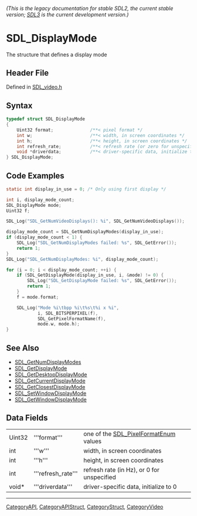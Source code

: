 ###### (This is the legacy documentation for stable SDL2, the current stable version; [SDL3](https://wiki.libsdl.org/SDL3/) is the current development version.)
# SDL_DisplayMode

The structure that defines a display mode

## Header File

Defined in [SDL_video.h](https://github.com/libsdl-org/SDL/blob/SDL2/include/SDL_video.h)

## Syntax

```c
typedef struct SDL_DisplayMode
{
    Uint32 format;              /**< pixel format */
    int w;                      /**< width, in screen coordinates */
    int h;                      /**< height, in screen coordinates */
    int refresh_rate;           /**< refresh rate (or zero for unspecified) */
    void *driverdata;           /**< driver-specific data, initialize to 0 */
} SDL_DisplayMode;
```

## Code Examples

```c
static int display_in_use = 0; /* Only using first display */

int i, display_mode_count;
SDL_DisplayMode mode;
Uint32 f;

SDL_Log("SDL_GetNumVideoDisplays(): %i", SDL_GetNumVideoDisplays());

display_mode_count = SDL_GetNumDisplayModes(display_in_use);
if (display_mode_count < 1) {
    SDL_Log("SDL_GetNumDisplayModes failed: %s", SDL_GetError());
    return 1;
}
SDL_Log("SDL_GetNumDisplayModes: %i", display_mode_count);

for (i = 0; i < display_mode_count; ++i) {
    if (SDL_GetDisplayMode(display_in_use, i, &mode) != 0) {
        SDL_Log("SDL_GetDisplayMode failed: %s", SDL_GetError());
        return 1;
    }
    f = mode.format;

    SDL_Log("Mode %i\tbpp %i\t%s\t%i x %i",
            i, SDL_BITSPERPIXEL(f),
            SDL_GetPixelFormatName(f),
            mode.w, mode.h);
}
```

## See Also

* [SDL_GetNumDisplayModes](SDL_GetNumDisplayModes)
* [SDL_GetDisplayMode](SDL_GetDisplayMode)
* [SDL_GetDesktopDisplayMode](SDL_GetDesktopDisplayMode)
* [SDL_GetCurrentDisplayMode](SDL_GetCurrentDisplayMode)
* [SDL_GetClosestDisplayMode](SDL_GetClosestDisplayMode)
* [SDL_SetWindowDisplayMode](SDL_SetWindowDisplayMode)
* [SDL_GetWindowDisplayMode](SDL_GetWindowDisplayMode)


## Data Fields

|        |                    |                                                              |
| ------ | ------------------ | ------------------------------------------------------------ |
| Uint32 | '''format'''       | one of the [SDL_PixelFormatEnum](SDL_PixelFormatEnum) values |
| int    | '''w'''            | width, in screen coordinates                                 |
| int    | '''h'''            | height, in screen coordinates                                |
| int    | '''refresh_rate''' | refresh rate (in Hz), or 0 for unspecified                   |
| void*  | '''driverdata'''   | driver-specific data, initialize to 0                        |

----
[CategoryAPI](CategoryAPI), [CategoryAPIStruct](CategoryAPIStruct), [CategoryStruct](CategoryStruct), [CategoryVideo](CategoryVideo)



